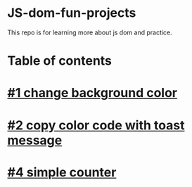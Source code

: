 # JS-dom-fun-projects
This repo is for learning more about js dom and practice.

# Table of contents

# [#1 change background color](https://js-fun-1.netlify.app/)
# [#2 copy color code with toast message](https://js-fun-2.netlify.app/)
# [#4 simple counter](https://js-fun-3.netlify.app/)
